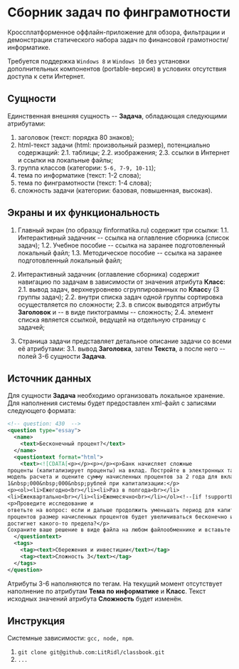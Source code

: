 # Сборник задач по финграмотности
Кроссплатформенное оффлайн-приложение для обзора, фильтрации и демонстрации статического набора задач по финансовой грамотности/информатике.

Требуется поддержка `Windows 8` и `Windows 10` без установки дополнительных компонентов (portable-версия) в условиях отсутствия доступа к сети Интернет.


## Сущности
Единственная внешняя сущность -- **Задача**, обладающая следующими атрибутами:
1. заголовок (текст: порядка 80 знаков);
2. html-текст задачи (html: произвольный размер), потенциально содержащий:
2.1. таблицы;
2.2. изображения;
2.3. ссылки в Интернет и ссылки на локальные файлы;
3. группа классов (категории: `5-6, 7-9, 10-11`);
4. тема по информатике (текст: 1-2 слова);
5. тема по финграмотности (текст: 1-4 слова);
6. сложность задачи (категории: базовая, повышенная, высокая).


## Экраны и их функциональность
1. Главный экран (по образцу finformatika.ru) содержит три ссылки:
1.1. Интерактивный задачник -- ссылка на оглавление сборника (список задач);
1.2. Учебное пособие -- ссылка на заранее подготовленный локальный файл;
1.3. Методическое пособие -- ссылка на заранее подготовленный локальный файл;

2. Интерактивный задачник (оглавление сборника) содержит навигацию по задачам в зависимости от значения атрибута **Класс**:
2.1. вывод задач, верхнеуровнево сгруппированных по **Класс**у (3 группы задач);
2.2. внутри списка задач одной группы сортировка осуществляется по сложности;
2.3. в список выводятся атрибуты **Заголовок** и -- в виде пиктограммы -- сложность;
2.4. элемент списка является ссылкой, ведущей на отдельную страницу с задачей;

3. Страница задачи представляет детальное описание задачи со всеми её атрибутами:
3.1. вывод **Заголовка**, затем **Текста**, а после него -- полей 3-6 сущности **Задача**.


## Источник данных
Для сущности **Задача** необходимо организовать локальное хранение. 
Для наполнения системы будет предоставлен xml-файл с записями следующего формата:
```xml
<!-- question: 430  -->
<question type="essay">
  <name>
    <text>Бесконечный процент?</text>
  </name>
  <questiontext format="html">
    <text><![CDATA[<p></p><p></p><p>Банк начисляет сложные
проценты (капитализирует проценты) на вклад. Постройте в электронных таблицах
модель расчета и оцените сумму начисленных процентов за 2 года для вклада в
1&nbsp;000&nbsp;000&nbsp;рублей при капитализации:</p>
<p><ol><li>Ежегодно<br></li><li>Раз в полгода<br></li>
<li>Ежеквартально<br></li><li>Ежемесячно<br></li></ol><!--[if !supportLists]--></p>
<p>Проведите исследование и
ответьте на вопрос: если и дальше продолжить уменьшать период для капитализации
процентов размер начисленных процентов будет увеличиваться бесконечно или
достигнет какого-то предела?</p>
Сохраните ваше решение в виде файла на любом файлообменнике и вставьте ссылку на него в поле для ответа.<br><p></p>]]></text>
  </questiontext>
  <tags>
    <tag><text>Сбережения и инвестиции</text></tag>
    <tag><text>Сложность 3</text></tag>
  </tags>
</question>
```
Атрибуты 3-6 наполняются по тегам. На текущий момент отсутствует наполнение по атрибутам **Тема по информатике** и **Класс**. 
Текст исходных значений атрибута **Сложность** будет изменён.


## Инструкция
Системные зависимости: `gcc, node, npm`.

1. `git clone git@github.com:LitRidl/classbook.git`
2. `...`

